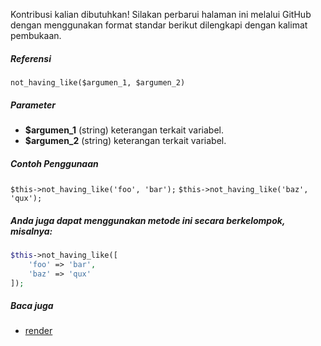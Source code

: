 Kontribusi kalian dibutuhkan!
Silakan perbarui halaman ini melalui GitHub dengan menggunakan format standar berikut dilengkapi dengan kalimat pembukaan.

##### Referensi

`not_having_like($argumen_1, $argumen_2)`

##### Parameter
* **$argumen_1** (string) keterangan terkait variabel.
* **$argumen_2** (string) keterangan terkait variabel.

##### Contoh Penggunaan
`$this->not_having_like('foo', 'bar');`
`$this->not_having_like('baz', 'qux');`


##### Anda juga dapat menggunakan metode ini secara berkelompok, misalnya:
```php
$this->not_having_like([
    'foo' => 'bar',
    'baz' => 'qux'
]);
```

##### Baca juga
* [render](./render)
